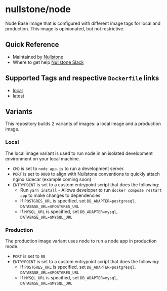 # nullstone/node

Node Base Image that is configured with different image tags for local and production.
This image is opinionated, but not restrictive.

## Quick Reference

- Maintained by
  [Nullstone](https://nullstone.io)
- Where to get help
  [Nullstone Slack](https://join.slack.com/t/nullstone-community/signup)

## Supported Tags and respective `Dockerfile` links

- [local](local.Dockerfile)
- [latest](Dockerfile)

## Variants

This repository builds 2 variants of images: a local image and a production image.

### Local

The local image variant is used to run node in an isolated development environment on your local machine.
- `CMD` is set to `node app.js` to run a development server.
- `PORT` is set to `9000` to align with Nullstone conventions to quickly attach nginx sidecar (example coming soon)
- `ENTRYPOINT` is set to a custom entrypoint script that does the following:
    - Run `yarn install` - Allows developer to run `docker compose restart app` to make changes to dependencies
    - If `POSTGRES_URL` is specified, set `DB_ADAPTER=postgresql`, `DATABASE_URL=$POSTGRES_URL`
    - If `MYSQL_URL` is specified, set `DB_ADAPTER=mysql`, `DATABASE_URL=$MYSQL_URL`

### Production

The production image variant uses node to run a node app in production mode.
- `PORT` is set to `80`
- `ENTRYPOINT` is set to a custom entrypoint script that does the following:
    - If `POSTGRES_URL` is specified, set `DB_ADAPTER=postgresql`, `DATABASE_URL=$POSTGRES_URL`
    - If `MYSQL_URL` is specified, set `DB_ADAPTER=mysql`, `DATABASE_URL=$MYSQL_URL`
